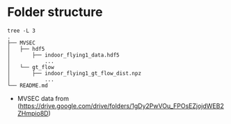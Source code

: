 

# Folder structure

```
tree -L 3
.
├── MVSEC
│   ├── hdf5
│       ├── indoor_flying1_data.hdf5
│           ...
│   └── gt_flow
│       ├── indoor_flying1_gt_flow_dist.npz
│           ...
└── README.md
```

- MVSEC data from (https://drive.google.com/drive/folders/1gDy2PwVOu_FPOsEZjojdWEB2ZHmpio8D)
